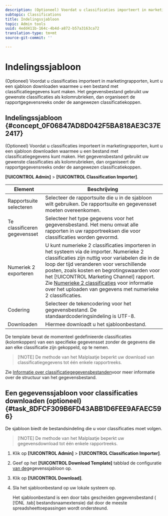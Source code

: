 ```yaml
---
description: (Optioneel) Voordat u classificaties importeert in marketingrapporten, kunt u een sjabloon downloaden waarmee u een bestand met classificatiegegevens kunt maken. Het gegevensbestand gebruikt uw gewenste classificaties als kolomrubrieken, dan organiseert de rapportgegevensreeks onder de aangewezen classificatiekoppen.
subtopic: Classifications
title: Indelingssjabloon
topic: Admin tools
uuid: 4edd411b-164c-4b4d-a872-b57a3163ca72
translation-type: tm+mt
source-git-commit: ''

---
```



# Indelingssjabloon

(Optioneel) Voordat u classificaties importeert in marketingrapporten, kunt u een sjabloon downloaden waarmee u een bestand met classificatiegegevens kunt maken. Het gegevensbestand gebruikt uw gewenste classificaties als kolomrubrieken, dan organiseert de rapportgegevensreeks onder de aangewezen classificatiekoppen.

## Indelingssjabloon {#concept_0F06847AD8D042F5BA818AE3C37E2417}

(Optioneel) Voordat u classificaties importeert in marketingrapporten, kunt u een sjabloon downloaden waarmee u een bestand met classificatiegegevens kunt maken. Het gegevensbestand gebruikt uw gewenste classificaties als kolomrubrieken, dan organiseert de rapportgegevensreeks onder de aangewezen classificatiekoppen.

**[!UICONTROL Admin]** > **[!UICONTROL Classification Importer]**.

| Element | Beschrijving |
|---|---|
| Rapportsuite selecteren | Selecteer de rapportsuite die u in de sjabloon wilt gebruiken. De rapportsuite en gegevensset moeten overeenkomen. |
| Te classificeren gegevensset | Selecteer het type gegevens voor het gegevensbestand. Het menu omvat alle rapporten in uw rapportreeksen die voor classificaties worden gevormd. |
| Numeriek 2 exporteren | U kunt numerieke 2 classificaties importeren in het systeem via de importer. Numerieke 2 classificaties zijn nuttig voor variabelen die in de loop der tijd veranderen voor verschillende posten, zoals kosten en begrotingswaarden voor het [!UICONTROL Marketing Channel] rapport. Zie [Numerieke 2 classificaties](/help/components/c-classifications2/c-numeric-2/c-numeric-2-classifications.md) voor informatie over het uploaden van gegevens met numerieke 2 classificaties. |
| Codering | Selecteer de tekencodering voor het gegevensbestand. De standaardcoderingsindeling is UTF-8. |
| Downloaden | Hiermee downloadt u het sjabloonbestand. |

De template bevat de momenteel gedefinieerde classificaties (kolomkoppen) van een specifieke gegevensset zonder de gegevens die aan elke classificatie zijn gekoppeld, op te nemen.

> [!NOTE] De methode van het Malplaatje beperkt uw download van classificatiegegevens tot één enkele rapportreeks.

Zie [Informatie over classificatiegegevensbestanden](/help/components/c-classifications2/c-classifications-importer/c-saint-data-files.md)voor meer informatie over de structuur van het gegevensbestand.

## Een gegevenssjabloon voor classificaties downloaden (optioneel) {#task_8DFCF309B6FD43ABB1D6FEE9AFAEC596}

De sjabloon biedt de bestandsindeling die u voor classificaties moet volgen.

> [!NOTE] De methode van het Malplaatje beperkt uw gegevensdownload tot één enkele rapportreeks.

1. Klik op **[!UICONTROL Admin]** > **[!UICONTROL Classification Importer]**.
1. Geef op het **[!UICONTROL Download Template]** tabblad de configuratie [van de](/help/components/c-classifications2/c-classifications-importer/c-download-saint-data.md)gegevenssjabloon op.
1. Klik op **[!UICONTROL Download]**.
1. Sla het sjabloonbestand op uw lokale systeem op.

   Het sjabloonbestand is een door tabs gescheiden gegevensbestand ( [!DNL .tab] bestandsnaamextensie) dat door de meeste spreadsheettoepassingen wordt ondersteund.

